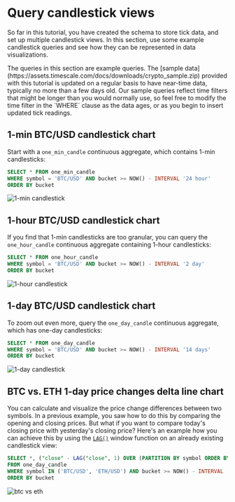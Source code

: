 # Query candlestick views
So far in this tutorial, you have created the schema to store tick data,
and set up multiple candlestick views. In this section, use some 
example candlestick queries and see how they can be represented in data visualizations.

<highlight type="note">
The queries in this section are example queries. The [sample data](https://assets.timescale.com/docs/downloads/crypto_sample.zip)
provided with this tutorial is updated on a regular basis to have near-time
data, typically no more than a few days old. Our sample queries reflect time
filters that might be longer than you would normally use, so feel free to
modify the time filter in the `WHERE` clause as the data ages, or as you begin
to insert updated tick readings. 
</highlight>

## 1-min BTC/USD candlestick chart
Start with a `one_min_candle` continuous aggregate, which contains
1-min candlesticks:
```sql
SELECT * FROM one_min_candle
WHERE symbol = 'BTC/USD' AND bucket >= NOW() - INTERVAL '24 hour'
ORDER BY bucket
```

![1-min candlestick](https://s3.amazonaws.com/assets.timescale.com/docs/images/tutorials/candlestick/one_min.png)

## 1-hour BTC/USD candlestick chart
If you find that 1-min candlesticks are too granular, you can query the 
`one_hour_candle` continuous aggregate containing 1-hour candlesticks:
```sql
SELECT * FROM one_hour_candle
WHERE symbol = 'BTC/USD' AND bucket >= NOW() - INTERVAL '2 day'
ORDER BY bucket
```

![1-hour candlestick](https://s3.amazonaws.com/assets.timescale.com/docs/images/tutorials/candlestick/one_hour.png)

## 1-day BTC/USD candlestick chart
To zoom out even more, query the `one_day_candle` 
continuous aggregate, which has one-day candlesticks:
```sql
SELECT * FROM one_day_candle
WHERE symbol = 'BTC/USD' AND bucket >= NOW() - INTERVAL '14 days'
ORDER BY bucket
```

![1-day candlestick](https://s3.amazonaws.com/assets.timescale.com/docs/images/tutorials/candlestick/one_day.png)

## BTC vs. ETH 1-day price changes delta line chart
You can calculate and visualize the price change differences between
two symbols. In a previous example, you saw how to do this by comparing the
opening and closing prices. But what if you want to compare today's closing
price with yesterday's closing price? Here's an example how you can achieve
this by using the [`LAG()`][lag] window function on an already existing
candlestick view:
```sql
SELECT *, ("close" - LAG("close", 1) OVER (PARTITION BY symbol ORDER BY bucket)) / "close" AS change_pct
FROM one_day_candle
WHERE symbol IN ('BTC/USD', 'ETH/USD') AND bucket >= NOW() - INTERVAL '14 days'
ORDER BY bucket
```


![btc vs eth](https://s3.amazonaws.com/assets.timescale.com/docs/images/tutorials/candlestick/pct_change.png)


[lag]: https://www.postgresqltutorial.com/postgresql-lag-function/
